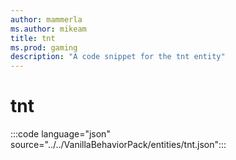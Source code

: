 ```yaml
---
author: mammerla
ms.author: mikeam
title: tnt
ms.prod: gaming
description: "A code snippet for the tnt entity"
---
```


# tnt

:::code language="json" source="../../VanillaBehaviorPack/entities/tnt.json":::

